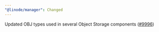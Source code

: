 ```yaml
---
"@linode/manager": Changed
---
```


Updated OBJ types used in several Object Storage components ([#9996](https://github.com/linode/manager/pull/9996))
